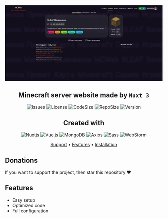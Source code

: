 <center>

![Icon](https://github.com/SolsticeLeaf/mcweb/blob/master/.github/images/home.png?raw=true)

</center>

<h2 align="center">Minecraft server website made by <code>Nuxt 3</code></h2>

<center>

![Issues](https://img.shields.io/github/issues/SolsticeLeaf/mcweb?style=for-the-badge)
![License](https://img.shields.io/github/license/SolsticeLeaf/mcweb?style=for-the-badge)
![CodeSize](https://img.shields.io/github/languages/code-size/SolsticeLeaf/mcweb?style=for-the-badge)
![RepoSize](https://img.shields.io/github/repo-size/SolsticeLeaf/mcweb?style=for-the-badge)
![Version](https://img.shields.io/github/package-json/v/SolsticeLeaf/mcweb/master?style=for-the-badge)

</center>

<h2 align="center">
  Created with
</h2>

<center>

![Nuxtjs](https://img.shields.io/badge/Nuxt.js-3-00DC82?style=for-the-badge&logo=nuxtdotjs&logoColor=white)
![Vue.js](https://img.shields.io/badge/Vue.js-35495E?style=for-the-badge&logo=vuedotjs&logoColor=4FC08D)
![MongoDB](https://img.shields.io/badge/-MongoDB-13aa52?style=for-the-badge&logo=mongodb&logoColor=white)
![Axios](https://img.shields.io/badge/axios.js-854195?style=for-the-badge&logo=axios&logoColor=5A29E4)
![Sass](https://img.shields.io/badge/Sass-CC6699?style=for-the-badge&logo=Sass&logoColor=white)
![WebStorm](https://img.shields.io/badge/webstorm-143?style=for-the-badge&logo=webstorm&logoColor=white&color=black)

</center>

<p align="center">
<a href="#support">Support</a> •
<a href="#features">Features</a> •
<a href="#installation">Installation</a>
</p>

## Donations

If you want to support the project, then
star this repository ♥

## Features

- Easy setup
- Optimized code
- Full configuration
